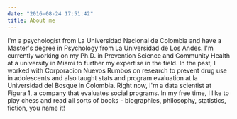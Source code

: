 ```yaml
---
date: "2016-08-24 17:51:42"
title: About me
---
```

I'm a psychologist from La Universidad Nacional de Colombia and have a Master's degree in Psychology from La Universidad de Los Andes. I'm currently working on my Ph.D. in Prevention Science and Community Health at a university in Miami to further my expertise in the field. In the past, I worked with Corporacion Nuevos Rumbos on research to prevent drug use in adolescents and also taught stats and program evaluation at la Universidad del Bosque in Colombia. Right now, I'm a data scientist at Figura 1, a company that evaluates social programs. In my free time, I like to play chess and read all sorts of books - biographies, philosophy, statistics, fiction, you name it!
